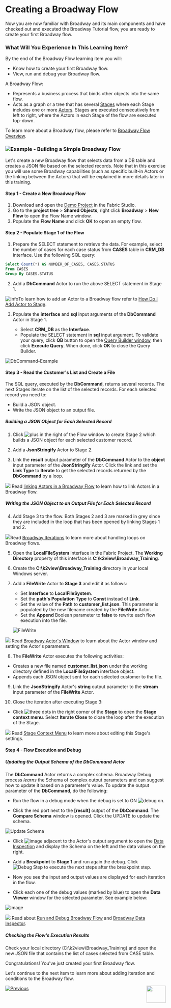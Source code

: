 # Creating a Broadway Flow 

Now you are now familiar with Broadway and its main components and have checked out and executed the Broadway Tutorial flow, you are ready to create your first Broadway flow. 


### What Will You Experience In This Learning Item?

By the end of the Broadway Flow learning item you will:

- Know how to create your first Broadway flow.
- View, run and debug your Broadway flow.


A Broadway Flow:
-  Represents a business process that binds other objects into the same flow. 
-  Acts as a graph or a tree that has several [Stages](/articles/19_Broadway/19_broadway_flow_stages.md) where each Stage includes one or more [Actors](/articles/19_Broadway/03_broadway_actor.md). Stages are executed consecutively from left to right, where the Actors in each Stage of the flow are executed top-down.


To learn more about a Broadway flow, please refer to [Broadway Flow Overview](/articles/19_Broadway/02a_broadway_flow_overview.md).

### ![](/academy/images/example.png)Example - Building a Simple Broadway Flow

Let's create a new Broadway flow that selects data from a DB table and creates a JSON file based on the selected records. Note that in this exercise you will use some Broadway capabilities (such as specific built-in Actors or the linking between the Actors) that will be explained in more details later in this training.



#### Step 1 - Create a New Broadway Flow

1. Download and open the [Demo Project](/articles/demo_project) in the Fabric Studio. 
2. Go to the **project tree** > **Shared Objects**, right click **Broadway** > **New Flow** to open the Flow Name window.
3. Populate the **Flow Name** and click **OK** to open an empty flow.



#### Step 2 - Populate Stage 1 of the Flow

1. Prepare the SELECT statement to retrieve the data. For example, select the number of cases for each case status from **CASES** table in **CRM_DB**  interface. Use the following SQL query:

```sql
Select Count(*) AS NUMBER_OF_CASES, CASES.STATUS
From CASES
Group By CASES.STATUS
```

2. Add a **DbCommand** Actor to run the above SELECT statement in Stage 1. 

![info](images/information.png)To learn how to add an Actor to a Broadway flow refer to [How Do I Add Actor to Stage](/articles/19_Broadway/03_broadway_actor.md#how-do-i-add-actor-to-stage).

3. Populate the **interface** and **sql** input arguments of the **DbCommand** Actor in Stage 1. 

   - Select **CRM_DB** as the **Interface**.
   - Populate the SELECT statement in **sql** input argument. To validate your query, click **QB** button to open the [Query Builder window](/articles/11_query_builder/02_query_builder_window.md), then click **Execute Query**. When done, click **OK** to close the Query Builder. 

![DbCommand-Example](images/MyFirstFlow_Example_Stage1_DbCommand.png)



#### Step 3 - Read the Customer's List and Create a File

The SQL query, executed by the **DbCommand**, returns several records. The next Stages iterate on the list of  the selected records. For each selected record you need to:

- Build a JSON object.
- Write the JSON object to an output file.

##### Building a JSON Object for Each Selected Record

1. Click ![plus](images/plus_icon.png) in the right of the Flow window to create Stage 2 which builds a JSON object for each selected customer record.

2. Add a **JsonStringify** Actor to Stage 2.

3. Link the **result** output parameter of the **DbCommand** Actor to the **object** input parameter of the **JsonStringify** Actor. Click the link and set the **Link Type** to **Iterate** to get the selected records returned by the **DbCommand** by a loop.

![](images/information.png) Read [linking Actors in a Broadway Flow](/articles/19_Broadway/20_broadway_flow_linking_actors.md) to learn how to link Actors in a Broadway flow.

   ##### Writing the JSON Object to an Output File for Each Selected Record

4. Add Stage 3 to the flow. Both Stages 2 and 3 are marked in grey since they are included in the loop that has been opened by linking Stages 1 and 2. 

![](images/information.png)Read [Broadway Iterations](/articles/19_Broadway/21_iterations.md) to learn more about handling loops on Broadway flows. 

5. Open the **LocalFileSystem** interface in the Fabric Project. The **Working Directory** property of this interface is **C:\k2view\Broadway_Training**.

6. Create the **C:\k2view\Broadway_Training** directory in your local Windows server.

7. Add a **FileWrite** Actor to **Stage 3** and edit it as follows:

   - Set **Interface** to **LocalFileSystem**.
   - Set the **path's Population Type** to **Const** instead of **Link**.
   - Set the value of the **Path** to **customer_list.json**. This parameter is populated by the new filename created by the **FileWrite** Actor.
   - Set the **Append** Boolean parameter to **false** to rewrite each flow execution into the file.

    ![FileWrite](images/MyFirstFlow_Example_Stage3_FileWrite.png) 

![](images/information.png) Read [Broadway Actor's Window](/articles/19_Broadway/03_broadway_actor_window.md) to learn about the Actor window and setting the Actor's parameters. 

8.  The **FileWrite** Actor executes the following activities:

   - Creates a new file named **customer_list.json** under the working directory defined in the **LocalFileSystem** interface object.
   - Appends each JSON object sent for each selected customer to the file.

9. Link the **JsonStringify** Actor's **string** output parameter to the **stream** input parameter of the **FileWrite** Actor.

10. Close the iteration after executing Stage 3: 

   - Click ![three dots](images/three_dots_icon.png) in the right corner of the **Stage** to open the **Stage context menu**. Select **Iterate Close** to close the loop after the execution of the Stage.


![](images/information.png) Read [Stage Context Menu](/articles/19_Broadway/18_broadway_flow_window.md#stage-context-menu) to learn more about editing this Stage's settings.



#### Step 4 - Flow Execution and Debug

##### Updating the Output Schema of the DbCommand Actor

The **DbCommand** Actor returns  a complex schema.  Broadway Debug process *learns* the Schema of complex output parameters and can suggest how to update it based on a parameter's value. To update the output parameter of the **DbCommand**, do the following:

   - Run the flow in a debug mode when the debug is set to ON ![debug on](images/debug_on.png).

   - Click the red port next to the **[result]** output of the **DbCommand**.  The **Compare Schema** window is opened. Click the UPDATE to update the schema.

   ![Update Schema](images/MyFirstFlow_DbCommand_Update_Schema.png) 

   - Click ![image](images/red_cross.png) adjacent to the Actor's output argument to open the [Data Inspection]() and display the Schema on the left and the data values on the right.

   - Add a  **Breakpoint** to **Stage 1** and run again the debug. Click ![Debug Step](images/debug_step_icon.png) to execute the next steps after the breakpoint step.

   - Now you see the input and output values are displayed for each iteration in the flow.

   - Click each one of the debug values (marked by blue) to open the **Data Viewer** window for the selected parameter. See example below:

   ![image](images/MyFirstFlow_Example_debug.png)
  

![](images/information.png) Read about [Run and Debug Broadway Flow](/articles/19_Broadway/25_broadway_flow_window_run_and_debug_flow.md) and [Broadway Data Inspector](/articles/19_Broadway/27_broadway_data_inspection.md).

   ##### Checking the Flow's Execution Results

Check your local directory (C:\k2view\Broadway_Training) and open the new JSON file that contains the list of cases selected from CASE table.

   

Congratulations! You've just created your first Broadway flow. 

Let's continue to the next item to learn more about adding iteration and conditions to the Broadway flow.

[![Previous](/articles/images/Previous.png)](04_broadway_tutorials.md)[<img align="right" width="60" height="54" src="/articles/images/Next.png">](06_broadway_flow_adding_loops_and_conditions.md)
